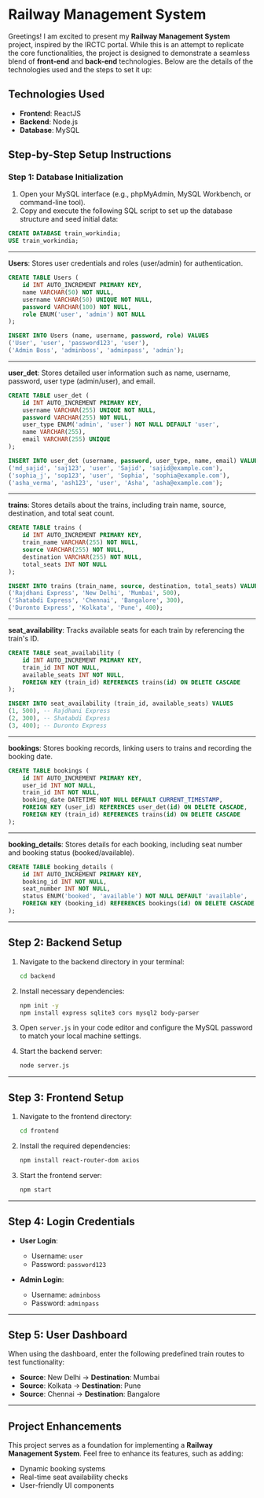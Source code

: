 # Railway Management System

Greetings! I am excited to present my **Railway Management System** project, inspired by the IRCTC portal. While this is an attempt to replicate the core functionalities, the project is designed to demonstrate a seamless blend of **front-end** and **back-end** technologies. Below are the details of the technologies used and the steps to set it up:

## Technologies Used

- **Frontend**: ReactJS
- **Backend**: Node.js
- **Database**: MySQL

## Step-by-Step Setup Instructions

### Step 1: Database Initialization

1. Open your MySQL interface (e.g., phpMyAdmin, MySQL Workbench, or command-line tool).
2. Copy and execute the following SQL script to set up the database structure and seed initial data:

```sql
CREATE DATABASE train_workindia;
USE train_workindia;
```
---

**Users**: Stores user credentials and roles (user/admin) for authentication.
```sql
CREATE TABLE Users (
    id INT AUTO_INCREMENT PRIMARY KEY,
    name VARCHAR(50) NOT NULL,
    username VARCHAR(50) UNIQUE NOT NULL,
    password VARCHAR(100) NOT NULL,
    role ENUM('user', 'admin') NOT NULL
);

INSERT INTO Users (name, username, password, role) VALUES
('User', 'user', 'password123', 'user'),
('Admin Boss', 'adminboss', 'adminpass', 'admin');
```

---
**user_det**: Stores detailed user information such as name, username, password, user type (admin/user), and email.
```sql
CREATE TABLE user_det (
    id INT AUTO_INCREMENT PRIMARY KEY,
    username VARCHAR(255) UNIQUE NOT NULL,
    password VARCHAR(255) NOT NULL,
    user_type ENUM('admin', 'user') NOT NULL DEFAULT 'user',
    name VARCHAR(255),
    email VARCHAR(255) UNIQUE
);

INSERT INTO user_det (username, password, user_type, name, email) VALUES
('md_sajid', 'saj123', 'user', 'Sajid', 'sajid@example.com'),
('sophia_j', 'sop123', 'user', 'Sophia', 'sophia@example.com'),
('asha_verma', 'ash123', 'user', 'Asha', 'asha@example.com');
```


---
**trains**: Stores details about the trains, including train name, source, destination, and total seat count.
```sql
CREATE TABLE trains (
    id INT AUTO_INCREMENT PRIMARY KEY,
    train_name VARCHAR(255) NOT NULL,
    source VARCHAR(255) NOT NULL,
    destination VARCHAR(255) NOT NULL,
    total_seats INT NOT NULL
);

INSERT INTO trains (train_name, source, destination, total_seats) VALUES
('Rajdhani Express', 'New Delhi', 'Mumbai', 500),
('Shatabdi Express', 'Chennai', 'Bangalore', 300),
('Duronto Express', 'Kolkata', 'Pune', 400);
```


---
**seat_availability**: Tracks available seats for each train by referencing the train's ID.
```sql
CREATE TABLE seat_availability (
    id INT AUTO_INCREMENT PRIMARY KEY,
    train_id INT NOT NULL,
    available_seats INT NOT NULL,
    FOREIGN KEY (train_id) REFERENCES trains(id) ON DELETE CASCADE
);

INSERT INTO seat_availability (train_id, available_seats) VALUES
(1, 500), -- Rajdhani Express
(2, 300), -- Shatabdi Express
(3, 400); -- Duronto Express
```


---
**bookings**: Stores booking records, linking users to trains and recording the booking date.
```sql
CREATE TABLE bookings (
    id INT AUTO_INCREMENT PRIMARY KEY,
    user_id INT NOT NULL,
    train_id INT NOT NULL,
    booking_date DATETIME NOT NULL DEFAULT CURRENT_TIMESTAMP,
    FOREIGN KEY (user_id) REFERENCES user_det(id) ON DELETE CASCADE,
    FOREIGN KEY (train_id) REFERENCES trains(id) ON DELETE CASCADE
);
```


---
**booking_details**: Stores details for each booking, including seat number and booking status (booked/available).
```sql
CREATE TABLE booking_details (
    id INT AUTO_INCREMENT PRIMARY KEY,
    booking_id INT NOT NULL,
    seat_number INT NOT NULL,
    status ENUM('booked', 'available') NOT NULL DEFAULT 'available',
    FOREIGN KEY (booking_id) REFERENCES bookings(id) ON DELETE CASCADE
);
```
---

## Step 2: Backend Setup

1. Navigate to the backend directory in your terminal:

    ```bash
    cd backend
    ```

2. Install necessary dependencies:

    ```bash
    npm init -y
    npm install express sqlite3 cors mysql2 body-parser
    ```

3. Open `server.js` in your code editor and configure the MySQL password to match your local machine settings.

4. Start the backend server:

    ```bash
    node server.js
    ```

---

## Step 3: Frontend Setup

1. Navigate to the frontend directory:

    ```bash
    cd frontend
    ```

2. Install the required dependencies:

    ```bash
    npm install react-router-dom axios
    ```

3. Start the frontend server:

    ```bash
    npm start
    ```

---

## Step 4: Login Credentials

- **User Login**:
    - Username: `user`
    - Password: `password123`

- **Admin Login**:
    - Username: `adminboss`
    - Password: `adminpass`

---

## Step 5: User Dashboard

When using the dashboard, enter the following predefined train routes to test functionality:

- **Source**: New Delhi → **Destination**: Mumbai
- **Source**: Kolkata → **Destination**: Pune
- **Source**: Chennai → **Destination**: Bangalore

---

## Project Enhancements

This project serves as a foundation for implementing a **Railway Management System**. Feel free to enhance its features, such as adding:

- Dynamic booking systems
- Real-time seat availability checks
- User-friendly UI components

